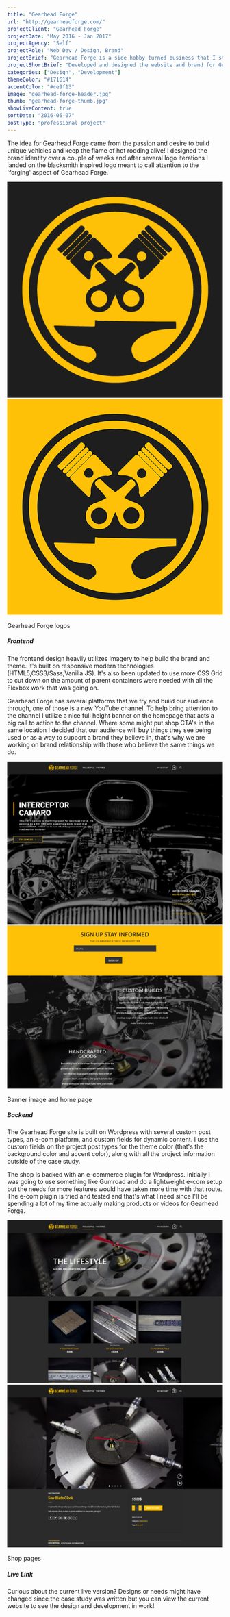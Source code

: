 ```yaml
---
title: "Gearhead Forge"
url: "http://gearheadforge.com/"
projectClient: "Gearhead Forge"
projectDate: "May 2016 - Jan 2017"
projectAgency: "Self"
projectRole: "Web Dev / Design, Brand"
projectBrief: "Gearhead Forge is a side hobby turned business that I started in 2016 with a few friends. I created the brand and the designs surrounding it. I also developed and designed the website. Gearhead Forge is a group of enthusiasts passionately keeping the flame of V8’s and hot rodding alive by building uniquely aggressive cars and forging a lifestyle."
projectShortBrief: "Developed and designed the website and brand for Gearhead Forge, a personal side hobby turned business about building cars."
categories: ["Design", "Development"]
themeColor: "#171614"
accentColor: "#ce9f13"
image: "gearhead-forge-header.jpg"
thumb: "gearhead-forge-thumb.jpg"
showLiveContent: true
sortDate: "2016-05-07"
postType: "professional-project"
---
```


The idea for Gearhead Forge came from the passion and desire to build unique vehicles and keep the flame of hot rodding alive! I designed the brand identity over a couple of weeks and after several logo iterations I landed on the blacksmith inspired logo meant to call attention to the 'forging' aspect of Gearhead Forge.

<div class="photo-grid-container">
<div class="photo-grid">

<img src="gearheadforge-dark-logo.png"/>
<img src="gearheadforge-primary-logo.png"/>

</div>
</div>
<p class="photo-grid-subtitle">Gearhead Forge logos</p>

##### Frontend

The frontend design heavily utilizes imagery to help build the brand and theme. It's built on responsive modern technologies (HTML5,CSS3/Sass,Vanilla JS). It's also been updated to use more CSS Grid to cut down on the amount of parent containers were needed with all the Flexbox work that was going on.

Gearhead Forge has several platforms that we try and build our audience through, one of those is a new YouTube channel. To help bring attention to the channel I utilize a nice full height banner on the homepage that acts a big call to action to the channel. Where some might put shop CTA's in the same location I decided that our audience will buy things they see being used or as a way to support a brand they believe in, that's why we are working on brand relationship with those who believe the same things we do.

<div class="photo-grid-container">
<div class="photo-grid">
<img src="GearheadForge-1.PNG"/>
<img src="GearheadForge-2.PNG"/>
</div>
</div>
<p class="photo-grid-subtitle">Banner image and home page</p>

##### Backend

The Gearhead Forge site is built on Wordpress with several custom post types, an e-com platform, and custom fields for dynamic content. I use the custom fields on the project post types for the theme color (that's the background color and accent color), along with all the project information outside of the case study.

The shop is backed with an e-commerce plugin for Wordpress. Initially I was going to use something like Gumroad and do a lightweight e-com setup but the needs for more features would have taken more time with that route. The e-com plugin is tried and tested and that's what I need since I'll be spending a lot of my time actually making products or videos for Gearhead Forge.

<div class="photo-grid-container">
<div class="photo-grid">
<img src="GearheadForge-5.PNG"/>
<img src="GearheadForge-6.PNG"/>
</div>
</div>
<p class="photo-grid-subtitle">Shop pages</p>

##### Live Link

Curious about the current live version? Designs or needs might have changed since the case study was written but you can view the current website to see the design and development in work!
